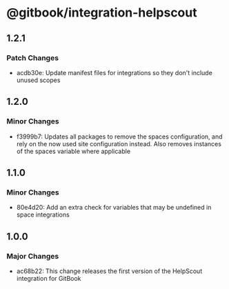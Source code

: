 # @gitbook/integration-helpscout

## 1.2.1

### Patch Changes

-   acdb30e: Update manifest files for integrations so they don't include unused scopes

## 1.2.0

### Minor Changes

-   f3999b7: Updates all packages to remove the spaces configuration, and rely on the now used site configuration instead. Also removes instances of the spaces variable where applicable

## 1.1.0

### Minor Changes

-   80e4d20: Add an extra check for variables that may be undefined in space integrations

## 1.0.0

### Major Changes

-   ac68b22: This change releases the first version of the HelpScout integration for GitBook
